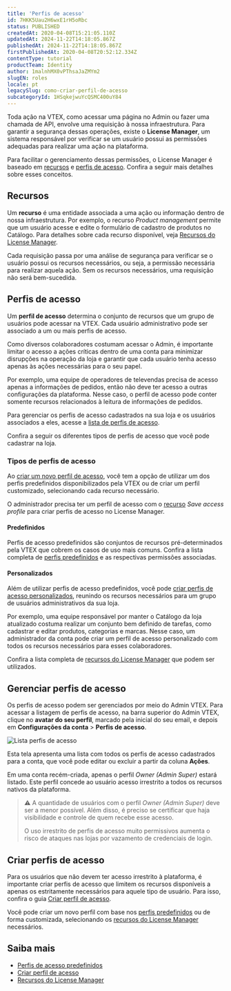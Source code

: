 ```yaml
---
title: 'Perfis de acesso'
id: 7HKK5Uau2H6wxE1rH5oRbc
status: PUBLISHED
createdAt: 2020-04-08T15:21:05.110Z
updatedAt: 2024-11-22T14:18:05.867Z
publishedAt: 2024-11-22T14:18:05.867Z
firstPublishedAt: 2020-04-08T20:52:12.334Z
contentType: tutorial
productTeam: Identity
author: 1malnhMX0vPThsaJaZMYm2
slugEN: roles
locale: pt
legacySlug: como-criar-perfil-de-acesso
subcategoryId: 1HSqkejwuYcQSMC400uY84
---
```



Toda ação na VTEX, como acessar uma página no Admin ou fazer uma chamada de API, envolve uma requisição à nossa infraestrutura. Para garantir a segurança dessas operações, existe o **License Manager**, um sistema responsável por verificar se um usuário possui as permissões adequadas para realizar uma ação na plataforma.

Para facilitar o gerenciamento dessas permissões, o License Manager é baseado em [recursos](#recursos) e [perfis de acesso](#perfis-de-acesso). Confira a seguir mais detalhes sobre esses conceitos.

## Recursos

Um **recurso** é uma entidade associada a uma ação ou informação dentro de nossa infraestrutura. Por exemplo, o recurso _Product management_ permite que um usuário acesse e edite o formulário de cadastro de produtos no Catálogo. Para detalhes sobre cada recurso disponível, veja [Recursos do License Manager](https://help.vtex.com/pt/tutorial/recursos-do-license-manager--3q6ztrC8YynQf6rdc6euk3).

Cada requisição passa por uma análise de segurança para verificar se o usuário possui os recursos necessários, ou seja, a permissão necessária para realizar aquela ação. Sem os recursos necessários, uma requisição não será bem-sucedida.

## Perfis de acesso

Um **perfil de acesso** determina o conjunto de recursos que um grupo de usuários pode acessar na VTEX. Cada usuário administrativo pode ser associado a um ou mais perfis de acesso.

Como diversos colaboradores costumam acessar o Admin, é importante limitar o acesso a ações críticas dentro de uma conta para minimizar disrupções na operação da loja e garantir que cada usuário tenha acesso apenas às ações necessárias para o seu papel.

Por exemplo, uma equipe de operadores de televendas precisa de acesso apenas a informações de pedidos, então não deve ter acesso a outras configurações da plataforma. Nesse caso, o perfil de acesso pode conter somente recursos relacionados à leitura de informações de pedidos.

Para gerenciar os perfis de acesso cadastrados na sua loja e os usuários associados a eles, acesse a [lista de perfis de acesso](https://help.vtex.com/pt/tutorial/perfis-de-acesso--7HKK5Uau2H6wxE1rH5oRbc).

Confira a seguir os diferentes tipos de perfis de acesso que você pode cadastrar na loja.

### Tipos de perfis de acesso

Ao [criar um novo perfil de acesso](https://help.vtex.com/pt/tutorial/criar-perfil-de-acesso--qGtNQpKSSAduX94l2WZBW), você tem a opção de utilizar um dos perfis predefinidos disponibilizados pela VTEX ou de criar um perfil customizado, selecionando cada recurso necessário.

O administrador precisa ter um perfil de acesso com o [recurso](https://help.vtex.com/pt/tutorial/recursos-do-license-manager--3q6ztrC8YynQf6rdc6euk3) _Save access profile_ para criar perfis de acesso no License Manager.

#### Predefinidos

Perfis de acesso predefinidos são conjuntos de recursos pré-determinados pela VTEX que cobrem os casos de uso mais comuns. Confira a lista completa de [perfis predefinidos](https://help.vtex.com/pt/tutorial/perfis-de-acesso-predefinidos--jGDurZKJHvHJS13LnO7Dy) e as respectivas permissões associadas.

#### Personalizados

Além de utilizar perfis de acesso predefinidos, você pode [criar perfis de acesso personalizados](https://help.vtex.com/pt/tutorial/criar-perfil-de-acesso--qGtNQpKSSAduX94l2WZBW#criar-perfil-de-acesso-personalizado), reunindo os recursos necessários para um grupo de usuários administrativos da sua loja.

Por exemplo, uma equipe responsável por manter o Catálogo da loja atualizado costuma realizar um conjunto bem definido de tarefas, como cadastrar e editar produtos, categorias e marcas. Nesse caso, um administrador da conta pode criar um perfil de acesso personalizado com todos os recursos necessários para esses colaboradores.

Confira a lista completa de [recursos do License Manager](https://help.vtex.com/pt/tutorial/recursos-do-license-manager--3q6ztrC8YynQf6rdc6euk3) que podem ser utilizados.

## Gerenciar perfis de acesso

Os perfis de acesso podem ser gerenciados por meio do Admin VTEX. Para acessar a listagem de perfis de acesso, na barra superior do Admin VTEX, clique no **avatar do seu perfil**, marcado pela inicial do seu email, e depois em **Configurações da conta** > **Perfis de acesso**.

![Lista perfis de acesso](https://images.ctfassets.net/alneenqid6w5/5SsjVcIztKJQ3yxY1udwOH/af2216756b2b71242cf49647ba5ec08d/image_0.png)

Esta tela apresenta uma lista com todos os perfis de acesso cadastrados para a conta, que você pode editar ou excluir a partir da coluna **Ações**.

Em uma conta recém-criada, apenas o perfil *Owner (Admin Super)* estará listado. Este perfil concede ao usuário acesso irrestrito a todos os recursos nativos da plataforma.

>⚠️ A quantidade de usuários com o perfil *Owner (Admin Super)* deve ser a menor possível. Além disso, é preciso se certificar que haja visibilidade e controle de quem recebe esse acesso.
>
> O uso irrestrito de perfis de acesso muito permissivos aumenta o risco de ataques nas lojas por vazamento de credenciais de login.

## Criar perfis de acesso

Para os usuários que não devem ter acesso irrestrito à plataforma, é importante criar perfis de acesso que limitem os recursos disponíveis a apenas os estritamente necessários para aquele tipo de usuário. Para isso, confira o guia [Criar perfil de acesso](https://help.vtex.com/pt/tutorial/criar-perfil-de-acesso--qGtNQpKSSAduX94l2WZBW).

Você pode criar um novo perfil com base nos [perfis predefinidos](https://help.vtex.com/pt/tutorial/predefined-roles--jGDurZKJHvHJS13LnO7Dy) ou de forma customizada, selecionando os [recursos do License Manager](https://help.vtex.com/pt/tutorial/license-manager-resources--3q6ztrC8YynQf6rdc6euk3) necessários.

## Saiba mais

* [Perfis de acesso predefinidos](https://help.vtex.com/pt/tutorial/perfis-de-acesso-predefinidos--jGDurZKJHvHJS13LnO7Dy)
* [Criar perfil de acesso](https://help.vtex.com/pt/tutorial/criar-perfil-de-acesso--qGtNQpKSSAduX94l2WZBW)
* [Recursos do License Manager](https://help.vtex.com/pt/tutorial/license-manager-resources--3q6ztrC8YynQf6rdc6euk3)

